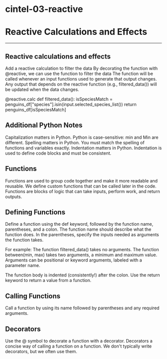 # cintel-03-reactive
# Reactive Calculations and Effects



--------------------------------------------------------
Reactive calculations and effects
--------------------------------------------------------

Add a reactive calculation to filter the data
By decorating the function with @reactive, we can use the function to filter the data
The function will be called whenever an input functions used to generate that output changes.
Any output that depends on the reactive function (e.g., filtered_data()) will be updated when the data changes.

@reactive.calc
def filtered_data():
    isSpeciesMatch = penguins_df["species"].isin(input.selected_species_list())
    return penguins_df[isSpeciesMatch]

Additional Python Notes
------------------------

Capitalization matters in Python. Python is case-sensitive: min and Min are different.
Spelling matters in Python. You must match the spelling of functions and variables exactly.
Indentation matters in Python. Indentation is used to define code blocks and must be consistent.

Functions
---------
Functions are used to group code together and make it more readable and reusable.
We define custom functions that can be called later in the code.
Functions are blocks of logic that can take inputs, perform work, and return outputs.

Defining Functions
------------------
Define a function using the def keyword, followed by the function name, parentheses, and a colon. 
The function name should describe what the function does.
In the parentheses, specify the inputs needed as arguments the function takes.

For example:
   The function filtered_data() takes no arguments.
   The function between(min, max) takes two arguments, a minimum and maximum value.
   Arguments can be positional or keyword arguments, labeled with a parameter name.

The function body is indented (consistently!) after the colon. 
Use the return keyword to return a value from a function.

Calling Functions
-----------------
Call a function by using its name followed by parentheses and any required arguments.
    
Decorators
----------
Use the @ symbol to decorate a function with a decorator.
Decorators a concise way of calling a function on a function.
We don't typically write decorators, but we often use them.
